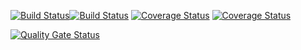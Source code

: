 [![Build Status](https://travis-ci.com/Lizazavr/Diplodoc.svg?branch=main)](https://travis-ci.com/Lizazavr/Diplodoc)[![Build Status](https://travis-ci.org/seekerk/gtest.svg?branch=master)](https://travis-ci.org/seekerk/gtest)
[![Coverage Status](https://coveralls.io/repos/seekerk/gtest/badge.svg?branch=master)](https://coveralls.io/github/seekerk/gtest?branch=master)
[![Coverage Status](https://coveralls.io/repos/seekerk/gtest/badge.svg?branch=master)](https://coveralls.io/github/seekerk/gtest?branch=master)

[![Quality Gate Status](https://sonarcloud.io/api/project_badges/measure?project=Lizazavr_Diplodoc&metric=alert_status)](https://sonarcloud.io/dashboard?id=Lizazavr_Diplodoc)
